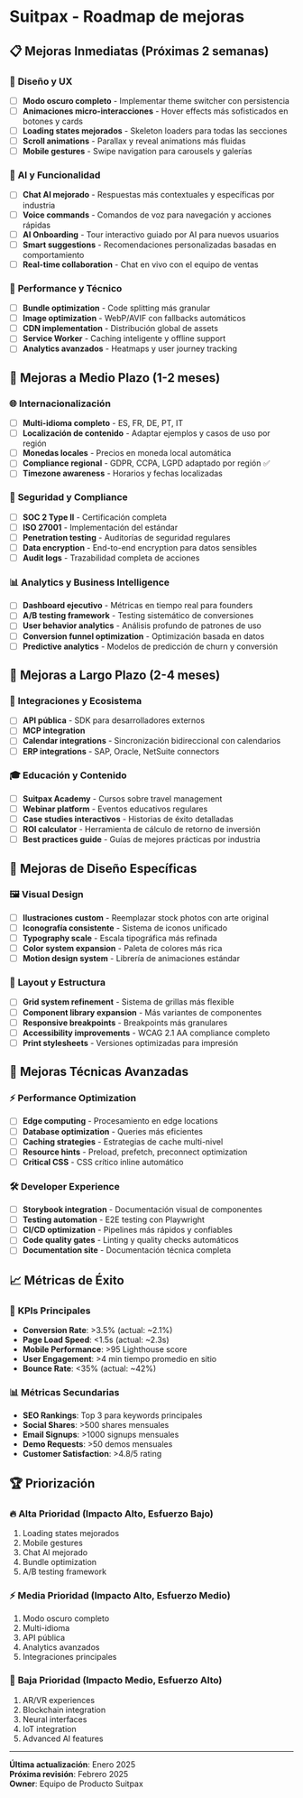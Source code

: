 # Suitpax - Roadmap de mejoras

## 📋 **Mejoras Inmediatas (Próximas 2 semanas)**

### 🎨 **Diseño y UX**
- [ ] **Modo oscuro completo** - Implementar theme switcher con persistencia
- [ ] **Animaciones micro-interacciones** - Hover effects más sofisticados en botones y cards
- [ ] **Loading states mejorados** - Skeleton loaders para todas las secciones
- [ ] **Scroll animations** - Parallax y reveal animations más fluidas
- [ ] **Mobile gestures** - Swipe navigation para carousels y galerías

### 🤖 **AI y Funcionalidad**
- [ ] **Chat AI mejorado** - Respuestas más contextuales y específicas por industria
- [ ] **Voice commands** - Comandos de voz para navegación y acciones rápidas
- [ ] **AI Onboarding** - Tour interactivo guiado por AI para nuevos usuarios
- [ ] **Smart suggestions** - Recomendaciones personalizadas basadas en comportamiento
- [ ] **Real-time collaboration** - Chat en vivo con el equipo de ventas

### 📱 **Performance y Técnico**
- [ ] **Bundle optimization** - Code splitting más granular
- [ ] **Image optimization** - WebP/AVIF con fallbacks automáticos
- [ ] **CDN implementation** - Distribución global de assets
- [ ] **Service Worker** - Caching inteligente y offline support
- [ ] **Analytics avanzados** - Heatmaps y user journey tracking

## 🎯 **Mejoras a Medio Plazo (1-2 meses)**

### 🌐 **Internacionalización**
- [ ] **Multi-idioma completo** - ES, FR, DE, PT, IT
- [ ] **Localización de contenido** - Adaptar ejemplos y casos de uso por región
- [ ] **Monedas locales** - Precios en moneda local automática
- [ ] **Compliance regional** - GDPR, CCPA, LGPD adaptado por región ✅
- [ ] **Timezone awareness** - Horarios y fechas localizadas

### 🔐 **Seguridad y Compliance**
- [ ] **SOC 2 Type II** - Certificación completa
- [ ] **ISO 27001** - Implementación del estándar
- [ ] **Penetration testing** - Auditorías de seguridad regulares
- [ ] **Data encryption** - End-to-end encryption para datos sensibles
- [ ] **Audit logs** - Trazabilidad completa de acciones

### 📊 **Analytics y Business Intelligence**
- [ ] **Dashboard ejecutivo** - Métricas en tiempo real para founders
- [ ] **A/B testing framework** - Testing sistemático de conversiones
- [ ] **User behavior analytics** - Análisis profundo de patrones de uso
- [ ] **Conversion funnel optimization** - Optimización basada en datos
- [ ] **Predictive analytics** - Modelos de predicción de churn y conversión

## 🚀 **Mejoras a Largo Plazo (2-4 meses)**

### 🤝 **Integraciones y Ecosistema**
- [ ] **API pública** - SDK para desarrolladores externos
- [ ] **MCP integration** 
- [ ] **Calendar integrations** - Sincronización bidireccional con calendarios
- [ ] **ERP integrations** - SAP, Oracle, NetSuite connectors

### 🎓 **Educación y Contenido**
- [ ] **Suitpax Academy** - Cursos sobre travel management
- [ ] **Webinar platform** - Eventos educativos regulares
- [ ] **Case studies interactivos** - Historias de éxito detalladas
- [ ] **ROI calculator** - Herramienta de cálculo de retorno de inversión
- [ ] **Best practices guide** - Guías de mejores prácticas por industria

## 🎨 **Mejoras de Diseño Específicas**

### 🖼️ **Visual Design**
- [ ] **Ilustraciones custom** - Reemplazar stock photos con arte original
- [ ] **Iconografía consistente** - Sistema de iconos unificado
- [ ] **Typography scale** - Escala tipográfica más refinada
- [ ] **Color system expansion** - Paleta de colores más rica
- [ ] **Motion design system** - Librería de animaciones estándar

### 📐 **Layout y Estructura**
- [ ] **Grid system refinement** - Sistema de grillas más flexible
- [ ] **Component library expansion** - Más variantes de componentes
- [ ] **Responsive breakpoints** - Breakpoints más granulares
- [ ] **Accessibility improvements** - WCAG 2.1 AA compliance completo
- [ ] **Print stylesheets** - Versiones optimizadas para impresión

## 🔧 **Mejoras Técnicas Avanzadas**

### ⚡ **Performance Optimization**
- [ ] **Edge computing** - Procesamiento en edge locations
- [ ] **Database optimization** - Queries más eficientes
- [ ] **Caching strategies** - Estrategias de cache multi-nivel
- [ ] **Resource hints** - Preload, prefetch, preconnect optimization
- [ ] **Critical CSS** - CSS crítico inline automático

### 🛠️ **Developer Experience**
- [ ] **Storybook integration** - Documentación visual de componentes
- [ ] **Testing automation** - E2E testing con Playwright
- [ ] **CI/CD optimization** - Pipelines más rápidos y confiables
- [ ] **Code quality gates** - Linting y quality checks automáticos
- [ ] **Documentation site** - Documentación técnica completa

## 📈 **Métricas de Éxito**

### 🎯 **KPIs Principales**
- **Conversion Rate**: >3.5% (actual: ~2.1%)
- **Page Load Speed**: <1.5s (actual: ~2.3s)
- **Mobile Performance**: >95 Lighthouse score
- **User Engagement**: >4 min tiempo promedio en sitio
- **Bounce Rate**: <35% (actual: ~42%)

### 📊 **Métricas Secundarias**
- **SEO Rankings**: Top 3 para keywords principales
- **Social Shares**: >500 shares mensuales
- **Email Signups**: >1000 signups mensuales
- **Demo Requests**: >50 demos mensuales
- **Customer Satisfaction**: >4.8/5 rating

## 🏆 **Priorización**

### 🔥 **Alta Prioridad (Impacto Alto, Esfuerzo Bajo)**
1. Loading states mejorados
2. Mobile gestures
3. Chat AI mejorado
4. Bundle optimization
5. A/B testing framework

### ⚡ **Media Prioridad (Impacto Alto, Esfuerzo Medio)**
1. Modo oscuro completo
2. Multi-idioma
3. API pública
4. Analytics avanzados
5. Integraciones principales

### 🎯 **Baja Prioridad (Impacto Medio, Esfuerzo Alto)**
1. AR/VR experiences
2. Blockchain integration
3. Neural interfaces
4. IoT integration
5. Advanced AI features

---

**Última actualización**: Enero 2025  
**Próxima revisión**: Febrero 2025  
**Owner**: Equipo de Producto Suitpax
